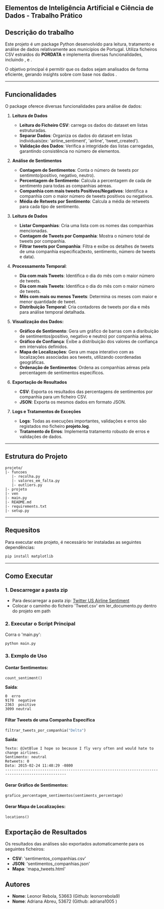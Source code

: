 
## Elementos de Inteligência Artificial e Ciência de Dados - Trabalho Prático 
## Descrição do trabalho
Este projeto é um package Python desenvolvido para leitura, tratamento e análise de dados relativamente aos municípios de Portugal. Utiliza ficheiros CSV estraídos do **PORDATA** e implementa diversas funcionalidades, incluindo ,  e .


O objetivo principal é permitir que os dados sejam analisados de forma eficiente, gerando insights sobre com base nos dados .

---

## Funcionalidades
O package oferece diversas funcionalidades para análise de dados:
1. **Leitura de Dados**
    - **Leitura do Ficheiro CSV**: carrega os dados do dataset em listas estruturadas.
    - **Separar Dados**: Organiza os dados do dataset em listas individuais(ex: 'airline_sentiment', 'airline', 'tweet_created').
    - **Validação dos Dados**: Verifica a integridade das listas carregadas, garantindo consistência no número de elementos.


2. **Análise de Sentimentos**
    - **Contagem de Sentimentos**: Conta o número de tweets por sentimnto(positivo, negativo, neutro).
    - **Percentagem de Sentimento**: Calcula a percentagem de cada de sentimento para todas as companhias aéreas.
    - **Companhia com mais tweets Positivos/Negativos**: Identifica a companhia com o maior número de tweets positivos ou negativos. 
    - **Média de Retwets por Sentimento**: Calcula a média de retweets para cada tipo de sentimento. 


3. **Leitura de Dados**
    - **Listar Companhias**: Cria uma lista com os nomes das companhias mencionadas.
    - **Contagem de Tweets por Companhia**: Mostra o número total de tweets por companhia.
    - **Filtrar tweets por Companhia**: Filtra e exibe os detalhes de tweets de uma companhia especifica(texto, sentimento, número de tweets e data).


4. **Processamento Temporal**:
    - **Dia com mais Tweets**: Identifica o dia do mês com o maior número de tweets.
    - **Dia com mais Tweets**: Identifica o dia do mês com o maior número de tweets.
    - **Mês com mais ou menos Tweets**: Determina os meses com maior e menor quantidade de tweet.
    - **Distribuição Temporal**: Cria contadores de tweets por dia e mês para análise temporal detalhada.
 
    
5. **Visualização dos Dados:**
    - **Gráfico de Sentimento**: Gera um gráfico de barras com a disribuição de sentimentos(positivo, negativo e neutro) por companhia aérea.
    - **Gráfico de Confiança**: Exibe a distribuição dos valores de confiança em intervalos definidos.
    - **Mapa de Localizações**: Gera um mapa interativo com as localizações associadas aos tweets, utilizando coordenadas geográficas.
    - **Ordenação de Sentimentos**: Ordena as companhias aéreas pela percentagem de sentimentos específicos.


6. **Exportação de Resultados**
    - **CSV**: Exporta os resultados das percentagens de sentimentos por companhia para um ficheiro CSV.
    - **JSON**: Exporta os mesmos dados em formato JSON. 

    
7. **Logs e Tratamentos de Exceções**
    - **Logs**: Todas as execuções importantes, validações e erros são registados mo ficheiro **projeto.log**.
    - **Tratamento de Erros**: Implementa tratamento robusto de erros e validações de dados.

---

## Estrutura do Projeto
```
projeto/
|- funcoes
   |- recolha.py
   |- valores_em_falta.py
   |- outliers.py
|- projeto
|- ven
|- main.py
|- README.md
|- requirements.txt
|- setup.py
```

---

## Requesitos

Para executar este projeto, é necessário ter instaladas as seguintes dependências:

```bash
pip install matplotlib

```

---

## Como Executar
### 1. **Descarregar a pasta zip**
- Para descarregar a pasta zip: [Twitter US Airline Sentiment](https://www.kaggle.com/datasets/crowdflower/twitter-airline-sentiment)
- Colocar o caminho do ficheiro 'Tweet.csv' em ler_documento.py dentro do projeto em path

### 2. **Executar o Script Principal**
Corra o 'main.py':
```bash
python main.py
```

### 3. **Exmplo de Uso**
#### Contar Sentimentos: 
``` python
count_sentiment()
```
**Saída**:
```
0  erro
9178  negative
2363  positive
3099 neutral
```

#### Filtar Tweets de uma Companha Específica
```python
filtrar_tweets_por_companhia("Delta")
```
**Saída**:
```
Texto: @JetBlue I hope so because I fly very often and would hate to change airlines.
Sentimento: neutral
Retweets: 0
Data: 2015-02-24 11:48:29 -0800
--------------------------------------------------------------------------------------------------
```

#### Gerar Gráfico de Sentimentos:
```python
grafico_percentagem_sentimentos(sentiments_percentage)
```
#### Gerar Mapa de Localizações:
```python
locations()
```


## Exportação de Resultados
Os resultados das análises são exportados automaticamente para os seguintes ficheiros:
   - **CSV**: 'sentimentos_companhias.csv'
   - **JSON**: 'sentimentos_companhias.json'
   - **Mapa**: 'mapa_tweets.html'


## Autores
   - **Nome**: Leonor Rebola, 53663 (Github: leonorrebola9)
   - **Nome**: Adriana Abreu, 53672 (Github: adriana1005 )
